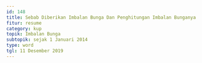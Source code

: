```yaml
---
id: 148
title: Sebab Diberikan Imbalan Bunga Dan Penghitungan Imbalan Bunganya
fitur: resume
category: kup
topik: Imbalan Bunga
subtopik: sejak 1 Januari 2014
type: word
tgl: 11 Desember 2019
---
```


